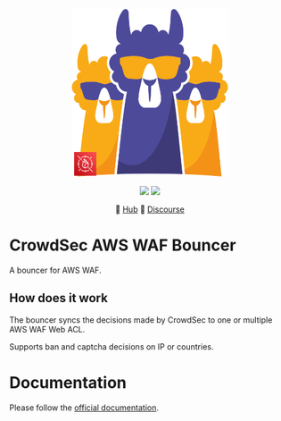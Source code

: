 <p align="center">
<img src="https://raw.githubusercontent.com/crowdsecurity/cs-aws-waf-bouncer/main/assets/aws-waf-bouncer-logo.png" alt="CrowdSec" title="CrowdSec" width="280" height="300" />
</p>
<p align="center">
<img src="https://img.shields.io/badge/build-pass-green">
<img src="https://img.shields.io/badge/tests-pass-green">
</p>
<p align="center">
&#x1F4A0; <a href="https://hub.crowdsec.net">Hub</a>
&#128172; <a href="https://discourse.crowdsec.net">Discourse </a>
</p>

# CrowdSec AWS WAF Bouncer

A bouncer for AWS WAF.

## How does it work

The bouncer syncs the decisions made by CrowdSec to one or multiple AWS WAF Web ACL.

Supports ban and captcha decisions on IP or countries.
# Documentation

Please follow the [official documentation](https://docs.crowdsec.net/docs/next/bouncers/aws_waf/).
